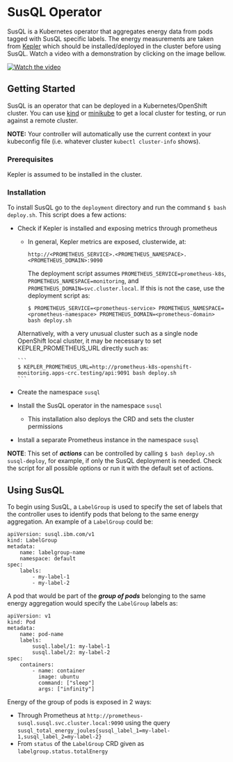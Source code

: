 # SusQL Operator

SusQL is a Kubernetes operator that aggregates energy data from pods tagged with SusQL specific labels. The energy measurements are taken from [Kepler](https://sustainable-computing.io/) which should be installed/deployed in the cluster before using SusQL. Watch a video with a demonstration by clicking on the image bellow.

[![Watch the video](https://img.youtube.com/vi/NRVD7gJECfA/maxresdefault.jpg)](https://youtu.be/NRVD7gJECfA)

## Getting Started

SusQL is an operator that can be deployed in a Kubernetes/OpenShift cluster. You can use [kind](https://sigs.k8s.io/kind) or [minikube](https://minikube.sigs.k8s.io/) to get a local cluster for testing, or run against a remote cluster.

**NOTE:** Your controller will automatically use the current context in your kubeconfig file (i.e. whatever cluster `kubectl cluster-info` shows).

### Prerequisites

Kepler is assumed to be installed in the cluster.

### Installation

To install SusQL go to the `deployment` directory and run the command `$ bash deploy.sh`. This script does a few actions:

* Check if Kepler is installed and exposing metrics through prometheus
    * In general, Kepler metrics are exposed, clusterwide, at:

      ```
      http://<PROMETHEUS_SERVICE>.<PROMETHEUS_NAMESPACE>.<PROMETHEUS_DOMAIN>:9090
      ```

      The deployment script assumes `PROMETHEUS_SERVICE=prometheus-k8s`, `PROMETHEUS_NAMESPACE=monitoring`, and `PROMETHEUS_DOMAIN=svc.cluster.local`. If this is not the case, use the deployment script as:

      ```
      $ PROMETHEUS_SERVICE=<prometheus-service> PROMETHEUS_NAMESPACE=<prometheus-namespace> PROMETHEUS_DOMAIN=<prometheus-domain> bash deploy.sh
      ```

	Alternatively, with a very unusual cluster such as a single node OpenShift local cluster, it may be necessary to set KEPLER_PROMETHEUS_URL directly such as:

      ```
      $ KEPLER_PROMETHEUS_URL=http://prometheus-k8s-openshift-monitoring.apps-crc.testing/api:9091 bash deploy.sh
      ```

* Create the namespace `susql`

* Install the SusQL operator in the namespace `susql`
    * This installation also deploys the CRD and sets the cluster permissions

* Install a separate Prometheus instance in the namespace `susql`

**NOTE**: This set of ***actions*** can be controlled by calling `$ bash deploy.sh susql-deploy`, for example, if only the SusQL deployment is needed. Check the script for all possible options or run it with the default set of actions.

## Using SusQL

To begin using SusQL, a `LabelGroup` is used to specify the set of labels that the controller uses to identify pods that belong to the same energy aggregation. An example of a `LabelGroup` could be:

```
apiVersion: susql.ibm.com/v1
kind: LabelGroup
metadata:
    name: labelgroup-name
    namespace: default
spec:
    labels:
        - my-label-1
        - my-label-2
```

A pod that would be part of the ***group of pods*** belonging to the same energy aggregation would specify the `LabelGroup` labels as:

```
apiVersion: v1
kind: Pod
metadata:
    name: pod-name
    labels:
        susql.label/1: my-label-1
        susql.label/2: my-label-2
spec:
    containers:
        - name: container
          image: ubuntu
          command: ["sleep"]
          args: ["infinity"]
```

Energy of the group of pods is exposed in 2 ways:

* Through Prometheus at `http://prometheus-susql.susql.svc.cluster.local:9090` using the query `susql_total_energy_joules{susql_label_1=my-label-1,susql_label_2=my-label-2}`
* From `status` of the `LabelGroup` CRD given as `labelgroup.status.totalEnergy`
